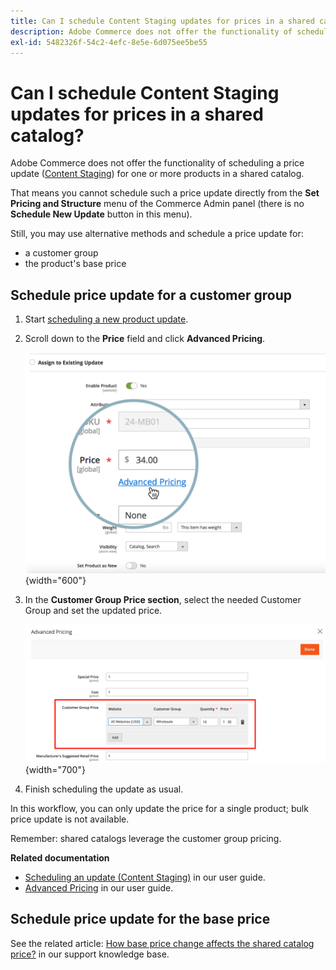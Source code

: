 ```yaml
---
title: Can I schedule Content Staging updates for prices in a shared catalog?
description: Adobe Commerce does not offer the functionality of scheduling a price update ([Content Staging](http://docs.magento.com/m2/ee/user_guide/cms/content-staging.html)) for one or more products in a shared catalog.
exl-id: 5482326f-54c2-4efc-8e5e-6d075ee5be55
---
```

# Can I schedule Content Staging updates for prices in a shared catalog?

Adobe Commerce does not offer the functionality of scheduling a price update ([Content Staging](http://docs.magento.com/m2/ee/user_guide/cms/content-staging.html)) for one or more products in a shared catalog.

That means you cannot schedule such a price update directly from the **Set Pricing and Structure** menu of the Commerce Admin panel (there is no **Schedule New Update** button in this menu).

Still, you may use alternative methods and schedule a price update for:

* a customer group
* the product's base price

## Schedule price update for a customer group

1. Start [scheduling a new product update](http://docs.magento.com/m2/ee/user_guide/cms/content-staging-scheduled-update.html).
1. Scroll down to the **Price** field and click **Advanced Pricing**.

    ![advanced_pricing.png](assets/advanced_pricing.png){width="600"}

1. In the **Customer Group Price section**, select the needed Customer Group and set the updated price.

    ![customer_group_price.png](assets/customer_group_price.png){width="700"}

1. Finish scheduling the update as usual.

In this workflow, you can only update the price for a single product; bulk price update is not available.

Remember: shared catalogs leverage the customer group pricing.

 **Related documentation**

* [Scheduling an update (Content Staging)](http://docs.magento.com/m2/ee/user_guide/cms/content-staging-scheduled-update.html) in our user guide.
* [Advanced Pricing](http://docs.magento.com/m2/ee/user_guide/catalog/pricing-advanced.html) in our user guide.

## Schedule price update for the base price

See the related article: [How base price change affects the shared catalog price?](/help/faq/general/base-price-change-affect-on-shared-catalog-price.md) in our support knowledge base.

